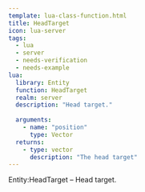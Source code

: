 ```yaml
---
template: lua-class-function.html
title: HeadTarget
icon: lua-server
tags:
  - lua
  - server
  - needs-verification
  - needs-example
lua:
  library: Entity
  function: HeadTarget
  realm: server
  description: "Head target."
  
  arguments:
    - name: "position"
      type: Vector
  returns:
    - type: vector
      description: "The head target"
---
```


<div class="lua__search__keywords">
Entity:HeadTarget &#x2013; Head target.
</div>
